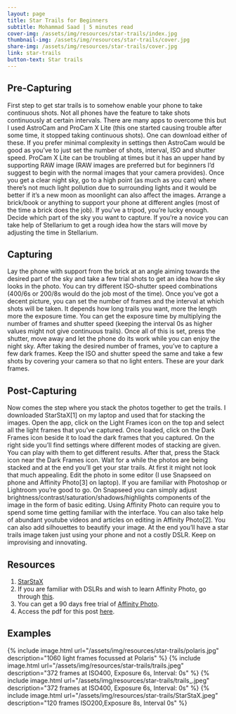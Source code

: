 ```yaml
---
layout: page
title: Star Trails for Beginners
subtitle: Mohammad Saad | 5 minutes read
cover-img: /assets/img/resources/star-trails/index.jpg
thumbnail-img: /assets/img/resources/star-trails/cover.jpg
share-img: /assets/img/resources/star-trails/cover.jpg
link: star-trails
button-text: Star trails
---
```


## Pre-Capturing

First step to get star trails is to somehow enable your phone to take continuous shots. Not all phones have the feature to take shots continuously at certain intervals. There are many apps to overcome this but I used AstroCam and ProCam X
Lite (this one started causing trouble after some time, it stopped taking continuous shots). One can download either of these. If you prefer minimal complexity in settings then AstroCam would be good as you’ve to just set the number of shots,
interval, ISO and shutter speed. ProCam X Lite can be troubling at times but it has an upper hand by supporting RAW image (RAW images are preferred but for beginners I’d suggest to begin with the normal images that your camera provides).
Once you get a clear night sky, go to a high point (as much as you can) where there’s not much light pollution due to surrounding lights and it would be better if it’s a new moon as moonlight can also affect the images. Arrange a brick/book or
anything to support your phone at different angles (most of the time a brick does the job). If you’ve a tripod, you’re lucky enough. Decide which part of the sky you want to capture. If you’re a novice you can take help of Stellarium to get a rough
idea how the stars will move by adjusting the time in Stellarium. 

## Capturing
Lay the phone with support from the brick at an angle aiming towards the desired part of the sky and take a few trial shots to get an idea how the sky looks in the photo. You can try different ISO-shutter speed combinations (400/6s or 200/8s
would do the job most of the time). Once you’ve got a decent picture, you can set the number of frames and the interval at which shots will be taken. It depends how long trails you want, more the length more the exposure time. You can get the
exposure time by multiplying the number of frames and shutter speed (keeping the interval 0s as higher values might not give continuous trails). Once all of this is set, press the shutter, move away and let the phone do its work while you can enjoy
the night sky. After taking the desired number of frames, you’ve to capture a few dark frames. Keep the ISO and shutter speed the same and take a few shots by covering your camera so that no light enters. These are your dark frames.

## Post-Capturing
Now comes the step where you stack the photos together to get the trails. I downloaded StarStaX[1] on my laptop and used that for stacking the images. Open the app, click on the Light Frames icon on the top and select all the light frames
that you’ve captured. Once loaded, click on the Dark Frames icon beside it to load the dark frames that you captured. On the right side you’ll find settings where different modes of stacking are given. You can play with them to get different results. After that, press the Stack icon near the Dark Frames icon. Wait for a while the photos are being stacked and at the end you’ll get your star trails. At first it might not look that much appealing. Edit the photo in some editor (I use Snapseed on phone and Affinity Photo[3] on laptop). If you are familiar with Photoshop or Lightroom you’re good to go. On Snapseed you can simply adjust brightness/contrast/saturation/shadows/highlights components of the image in the form of basic editing. Using Affinity Photo can require you to spend some time getting familiar with the interface. You can also take help of abundant youtube videos and articles on editing in Affinity Photo[2]. You can also add silhouettes to beautify your image. At the end you’ll have a star trails image taken just using your phone and not a costly DSLR. Keep on improvising and innovating.

## Resources

1. [StarStaX](https://markus-enzweiler.de/software/starstax/)
2. If you are familiar with DSLRs and wish to learn Affinity Photo, go through [this](https://affinityspotlight.com/article/shooting-series-1-polaris-star-trails/).
3. You can get a 90 days free trial of [Affinity Photo](https://affinity.serif.com/en-gb/photo/).
4. Access the pdf for this post <a href="https://drive.google.com/file/d/1o8ZPTbDzlQ-r3Ov54hefJVMM_-4Tb0vg/view" target=_blank>here</a>.

## Examples

{% include image.html url="/assets/img/resources/star-trails/polaris.jpg" description="1060 light frames focussed at Polaris" %}
{% include image.html url="/assets/img/resources/star-trails/trails.jpeg" description="372 frames at ISO400, Exposure 6s, Interval: 0s" %}
{% include image.html url="/assets/img/resources/star-trails/trails_.jpeg" description="372 frames at ISO400, Exposure 6s, Interval: 0s" %}
{% include image.html url="/assets/img/resources/star-trails/StarStaX.jpeg" description="120 frames ISO200,Exposure 8s, Interval 0s" %}